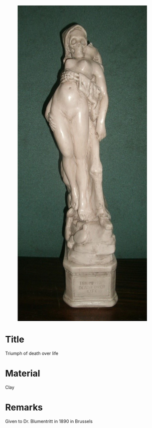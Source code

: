 <figure class="image">

![](/static/files/sculptures/triumph-of-death-over-life.jpg)

</figure>

# Title
Triumph of death over life

# Material
Clay

# Remarks
Given to Dr. Blumentritt in 1890 in Brussels
